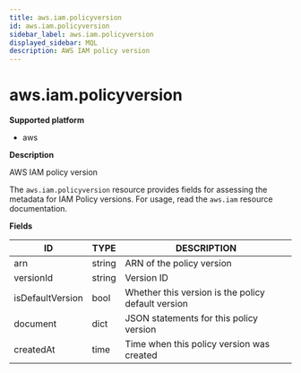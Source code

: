 ```yaml
---
title: aws.iam.policyversion
id: aws.iam.policyversion
sidebar_label: aws.iam.policyversion
displayed_sidebar: MQL
description: AWS IAM policy version
---
```


# aws.iam.policyversion

**Supported platform**

- aws

**Description**

AWS IAM policy version

The `aws.iam.policyversion` resource provides fields for assessing the metadata for IAM Policy versions. For usage, read the `aws.iam` resource documentation.

**Fields**

| ID               | TYPE   | DESCRIPTION                                        |
| ---------------- | ------ | -------------------------------------------------- |
| arn              | string | ARN of the policy version                          |
| versionId        | string | Version ID                                         |
| isDefaultVersion | bool   | Whether this version is the policy default version |
| document         | dict   | JSON statements for this policy version            |
| createdAt        | time   | Time when this policy version was created          |
